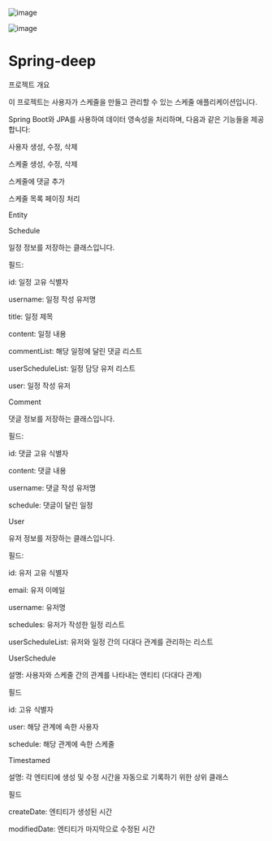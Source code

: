 

![image](https://github.com/user-attachments/assets/a3cb2f65-6ca7-4640-9636-8c71d5a9cb9a)




![image](https://github.com/user-attachments/assets/f4c13147-7960-441b-a8ce-c395f58d9a31)


# Spring-deep
프로젝트 개요

이 프로젝트는 사용자가 스케줄을 만들고 관리할 수 있는 스케줄 애플리케이션입니다. 

Spring Boot와 JPA를 사용하여 데이터 영속성을 처리하며, 다음과 같은 기능들을 제공합니다:

사용자 생성, 수정, 삭제

스케줄 생성, 수정, 삭제

스케줄에 댓글 추가

스케줄 목록 페이징 처리




Entity



Schedule

일정 정보를 저장하는 클래스입니다.

필드:

id: 일정 고유 식별자

username: 일정 작성 유저명

title: 일정 제목

content: 일정 내용

commentList: 해당 일정에 달린 댓글 리스트

userScheduleList: 일정 담당 유저 리스트

user: 일정 작성 유저


Comment

댓글 정보를 저장하는 클래스입니다.

필드:

id: 댓글 고유 식별자

content: 댓글 내용

username: 댓글 작성 유저명

schedule: 댓글이 달린 일정


User

유저 정보를 저장하는 클래스입니다.

필드:

id: 유저 고유 식별자

email: 유저 이메일

username: 유저명

schedules: 유저가 작성한 일정 리스트

userScheduleList: 유저와 일정 간의 다대다 관계를 관리하는 리스트

UserSchedule

설명: 사용자와 스케줄 간의 관계를 나타내는 엔티티 (다대다 관계)

필드

id: 고유 식별자

user: 해당 관계에 속한 사용자

schedule: 해당 관계에 속한 스케줄


 Timestamed
 
설명: 각 엔티티에 생성 및 수정 시간을 자동으로 기록하기 위한 상위 클래스

필드

createDate: 엔티티가 생성된 시간

modifiedDate: 엔티티가 마지막으로 수정된 시간

